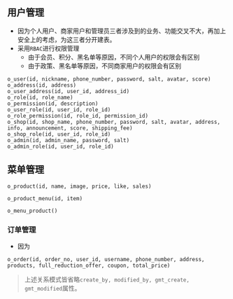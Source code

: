 ## 用户管理
- 因为个人用户、商家用户和管理员三者涉及到的业务、功能交叉不大，再加上安全上的考虑，为这三者分开建表。
- 采用`RBAC`进行权限管理
	- 由于会员、积分、黑名单等原因，不同个人用户的权限会有区别
	- 由于政策、黑名单等原因，不同商家用户的权限会有区别
```
o_user(id, nickname, phone_number, password, salt, avatar, score)
o_address(id, address)
o_user_address(id, user_id, address_id)
o_role(id, role_name)
o_permission(id, description)
o_user_role(id, user_id, role_id)
o_role_permission(id, role_id, permission_id)
o_shop(id, shop_name, phone_number, password, salt, avatar, address, info, announcement, score, shipping_fee)
o_shop_role(id, user_id, role_id)
o_admin(id, admin_name, password, salt)
o_admin_role(id, user_id, role_id)
```

## 菜单管理
```
o_product(id, name, image, price, like, sales)
```
```
o_product_menu(id, item)
```
```
o_menu_product()
```
### 订单管理
- 因为
```
o_order(id, order_no, user_id, username, phone_number, address, products, full_reduction_offer, coupon, total_price)
```

> 上述关系模式皆省略`create_by, modified_by, gmt_create, gmt_modified`属性。
<!--stackedit_data:
eyJoaXN0b3J5IjpbMTI0Mjg1ODkwNiwtMTEyMTkzNzQ5OSwxOT
Q0NTA4NzQ2LC04NDA4NDUyMDgsLTk1Mzc4OTg0MSwtMTQ3OTI5
NjUyOSwtMTExMjEwODkwOCwxNDIwOTc2MDg5LC03MjI4MDQyND
UsLTIxMjM4NzYwMzEsLTE3MTgyMTQxNSwtMTY5ODA4NDkxNCwt
MTg1MzY4MTA0MCwxNjQxOTY3NTgyLDIxMTYxNTMwODYsLTE5Mj
E0MjE2OTZdfQ==
-->